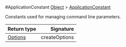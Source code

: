 #ApplicationConstant
[Object]() > [ApplicationConstant]()

<p>Constants used for managing command
 line parameters.</p>

Return type | Signature
--- | ---:
[Options]() | createOptions
